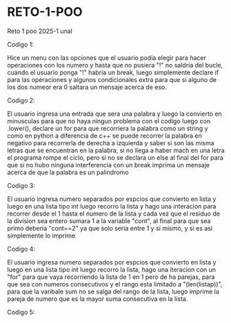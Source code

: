 # RETO-1-POO
Reto 1 poo 2025-1 unal


Codigo 1: 

Hice un menu con las opciones que el usuario podia elegir para hacer operaciones con los numero y hasta que no pusiera "!" no saldria del bucle, cuando el usuario ponga "!" habria un break, luego simplemente declare if para las operaciones y algunos condicionales extra para que si alguno de los dos numeor era 0 saltara un mensaje acerca de eso.

Codigo 2:

El usuario ingresa una entrada que sera una palabra y luego la convierto en minusculas para que no haya ningun problema con el codigo luego con .lower(), declare un for para que recorriera la palabra como un string y como en python a diferencia de c++ se puede recorrer la palabra en negativo para recorrerla de derecha a izquierda y saber si son las misma letras que se encuentran en la palabra, si no llega a haber mach en una letra el programa rompe el ciclo, pero si no se declara un else al final del for para que si no hubo ninguna interferencia con un break imprima un mensaje acerca de que la palabra es un palindromo

Codigo 3:

El usuario ingresa numero separados por espcios que convierto en lista y luego en una lista tipo int luego recorro la lista y hago una interacion para recorrer desde el 1 hasta el numero de la lista y cada vez que el residuo de la division sea entero sumara 1 a la variable "cont", al final para que sea primo deberia "cont==2" ya que solo seria entre 1 y si mismo, y si es asi simplemente lo imprime

Codigo 4:

El usuario ingresa numero separados por espcios que convierto en lista y luego en una lista tipo int luego recorro la lista, hago una iteracion con un "for" para que vaya recorriendo la lista de 1 en 1 pero de ha parejas, para que sea con numeros consecutivos y el rango esta limitado a "(len(listap))", para que la varibale sum no se salga del rango de la lista, luego imprime la pareja de numero que es la mayor suma consecutiva en la lista. 

Codigo 5:


